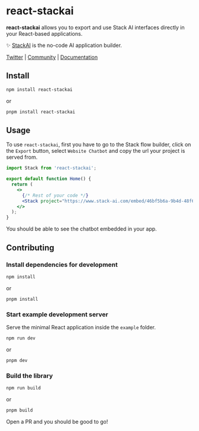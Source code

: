 <!-- TODO: Cover image -->

# react-stackai

**react-stackai** allows you to export and use Stack AI interfaces directly in your React-based applications.

✨ [StackAI](https://stack-ai.com) is the no-code AI application builder.

[Twitter](https://twitter.com/StackAI_HQ?ref_src=twsrc%5Egoogle%7Ctwcamp%5Eserp%7Ctwgr%5Eauthor) | [Community](https://discord.gg/sSbwawtNsV) | [Documentation](https://stack-ai.com/docs)

## Install

```bash
npm install react-stackai
```

or

```bash
pnpm install react-stackai
```

## Usage

To use `react-stackai`, first you have to go to the Stack flow builder, click on the `Export` button, select `Website Chatbot` and copy the url your project is served from.

<!-- TODO: SCREENSHOT OF HOW TO COPY THE URL -->

```jsx
import Stack from 'react-stackai';

export default function Home() {
  return (
    <>
      {/* Rest of your code */}
      <Stack project="https://www.stack-ai.com/embed/46bf5b6a-9b4d-48f6-8a13-cdfc4fe58520/11da0c81-afe2-4ccd-b498-807bbde8e7f1/653fefcfcc37c0093d55e6a9" />
    </>
  );
}
```

You should be able to see the chatbot embedded in your app.

## Contributing

### Install dependencies for development

```bash
npm install
```

or

```bash
pnpm install
```

### Start example development server

Serve the minimal React application inside the `example` folder.

```bash
npm run dev
```

or

```bash
pnpm dev
```

### Build the library

```bash
npm run build
```

or

```bash
pnpm build
```

Open a PR and you should be good to go!
